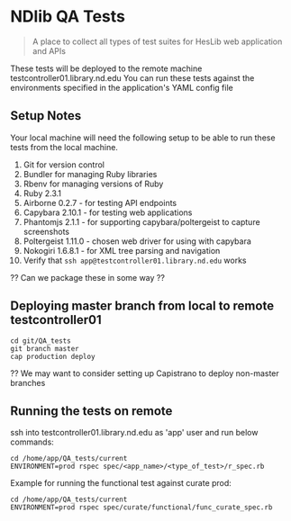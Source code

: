 # NDlib QA Tests
> A place to collect all types of test suites for HesLib web application and APIs

These tests will be deployed to the remote machine testcontroller01.library.nd.edu
You can run these tests against the environments specified in the application's YAML config file

## Setup Notes
Your local machine will need the following setup to be able to run these tests from the local machine.

1. Git for version control
2. Bundler for managing Ruby libraries
3. Rbenv for managing versions of Ruby
4. Ruby 2.3.1
5. Airborne 0.2.7 - for testing API endpoints
6. Capybara 2.10.1 - for testing web applications
7. Phantomjs 2.1.1 - for supporting capybara/poltergeist to capture screenshots
8. Poltergeist 1.11.0 - chosen web driver for using with capybara
9. Nokogiri 1.6.8.1 - for XML tree parsing and navigation
10. Verify that `ssh app@testcontroller01.library.nd.edu` works

?? Can we package these in some way ??

## Deploying master branch from local to remote testcontroller01
``` console
cd git/QA_tests
git branch master
cap production deploy
```
?? We may want to consider setting up Capistrano to deploy non-master branches

## Running the tests on remote
ssh into testcontroller01.library.nd.edu as 'app' user and run below commands:
``` console
cd /home/app/QA_tests/current
ENVIRONMENT=prod rspec spec/<app_name>/<type_of_test>/r_spec.rb
```
Example for running the functional test against curate prod:
``` console
cd /home/app/QA_tests/current
ENVIRONMENT=prod rspec spec/curate/functional/func_curate_spec.rb
```
